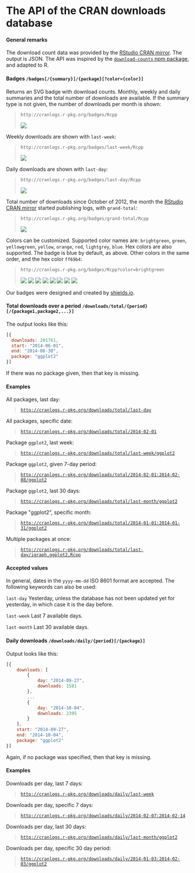
# The API of the CRAN downloads database

#### General remarks

The download count data was provided by the
[RStudio CRAN mirror](http://cran-logs.rstudio.com/).
The output is JSON. The API was inspired by the
[`download-counts` npm package](https://github.com/npm/download-counts),
and adapted to R.

#### Badges `/badges[/{summary}]/{package}[?color={color}]`

Returns an SVG badge with download counts. Monthly, weekly and daily
summaries and the total number of downloads are available.
If the summary type is not given, the number of downloads per month is shown:

> `http://cranlogs.r-pkg.org/badges/Rcpp`
>
> ![](http://cranlogs.r-pkg.org/badges/Rcpp)

Weekly downloads are shown with `last-week`:

> `http://cranlogs.r-pkg.org/badges/last-week/Rcpp`
>
> ![](http://cranlogs.r-pkg.org/badges/last-week/Rcpp)

Daily downloads are shown with `last-day`:

> `http://cranlogs.r-pkg.org/badges/last-day/Rcpp`
>
> ![](http://cranlogs.r-pkg.org/badges/last-day/Rcpp)

Total number of downloads since October of 2012, the month the
[RStudio CRAN mirror](http://cran-logs.rstudio.com/) started publishing
logs, with `grand-total`:

> `http://cranlogs.r-pkg.org/badges/grand-total/Rcpp`
>
> ![](http://cranlogs.r-pkg.org/badges/grand-total/Rcpp)

Colors can be customized. Supported color names are:
`brightgreen`, `green`, `yellowgreen`, `yellow`, `orange`,
`red`, `lightgrey`, `blue`. Hex colors are also supported.
The badge is blue by default, as above. Other colors in
the same order, and the hex color `ff69b4`:

> `http://cranlogs.r-pkg.org/badges/Rcpp?color=brightgreen`
>
> ![](http://cranlogs.r-pkg.org/badges/Rcpp?color=brightgreen)
> ![](http://cranlogs.r-pkg.org/badges/Rcpp?color=green)
> ![](http://cranlogs.r-pkg.org/badges/Rcpp?color=yellowgreen)
> ![](http://cranlogs.r-pkg.org/badges/Rcpp?color=yellow)
> ![](http://cranlogs.r-pkg.org/badges/Rcpp?color=orange)
> ![](http://cranlogs.r-pkg.org/badges/Rcpp?color=red)
> ![](http://cranlogs.r-pkg.org/badges/Rcpp?color=lightgrey)
> ![](http://cranlogs.r-pkg.org/badges/Rcpp?color=ff69b4)

Our badges were designed and created by [shields.io](http://shields.io).

#### Total downloads over a period `/downloads/total/{period}[/{package1,package2,...}]`

The output looks like this:

```js
[{
  downloads: 201761,
  start: "2014-06-01",
  end: "2014-06-30",
  package: "ggplot2"
}]
```

If there was no package given, then that key is missing.

#### Examples

All packages, last day:

> [`http://cranlogs.r-pkg.org/downloads/total/last-day`](http://cranlogs.r-pkg.org/downloads/total/last-day)

All packages, specific date:

> [`http://cranlogs.r-pkg.org/downloads/total/2014-02-01`](http://cranlogs.r-pkg.org/downloads/total/2014-02-01)


Package `ggplot2`, last week:

> [`http://cranlogs.r-pkg.org/downloads/total/last-week/ggplot2`](http://cranlogs.r-pkg.org/downloads/total/last-week/ggplot2)


Package `ggplot2`, given 7-day period:

> [`http://cranlogs.r-pkg.org/downloads/total/2014-02-01:2014-02-08/ggplot2`](http://cranlogs.r-pkg.org/downloads/total/2014-02-01:2014-02-08/ggplot2)


Package `ggplot2`, last 30 days:

> [`http://cranlogs.r-pkg.org/downloads/total/last-month/ggplot2`](http://cranlogs.r-pkg.org/downloads/total/last-month/ggplot2)


Package "ggplot2", specific month:

> [`http://cranlogs.r-pkg.org/downloads/total/2014-01-01:2014-01-31/ggplot2`](http://cranlogs.r-pkg.org/downloads/total/2014-01-01:2014-01-31/ggplot2)


Multiple packages at once:

> [`http://cranlogs.r-pkg.org/downloads/total/last-day/igraph,ggplot2,Rcpp`](http://cranlogs.r-pkg.org/downloads/total/last-day/igraph,ggplot2,Rcpp)


#### Accepted values

In general, dates in the `yyyy-mm-dd` ISO 8601 format are
accepted. The following keywords can also be used:

`last-day` Yesterday, unless the database has not been updated yet for yesterday,
in which case it is the day before.

`last-week` Last 7 available days.

`last-month` Last 30 available days.

#### Daily downloads `/downloads/daily/{period}[/{package}]`

Output looks like this:

```js
[{
    downloads: [
        {
            day: "2014-09-27",
            downloads: 1581
        },
        ...
        {
            day: "2014-10-04",
            downloads: 2395
        }
    ],
    start: "2014-09-27",
    end: "2014-10-04",
    package: "ggplot2"
}]
```

Again, if no package was specified, then that key is missing.

#### Examples

Downloads per day, last 7 days:

> [`http://cranlogs.r-pkg.org/downloads/daily/last-week`](http://cranlogs.r-pkg.org/downloads/daily/last-week)


Downloads per day, specific 7 days:

> [`http://cranlogs.r-pkg.org/downloads/daily/2014-02-07:2014-02-14`](http://cranlogs.r-pkg.org/downloads/daily/2014-02-07:2014-02-14)


Downloads per day, last 30 days:

> [`http://cranlogs.r-pkg.org/downloads/daily/last-month/ggplot2`](http://cranlogs.r-pkg.org/downloads/daily/last-month/ggplot2)


Downloads per day, specific 30 day period:

> [`http://cranlogs.r-pkg.org/downloads/daily/2014-01-03:2014-02-03/ggplot2`](http://cranlogs.r-pkg.org/downloads/daily/2014-01-03:2014-02-03/ggplot2)
